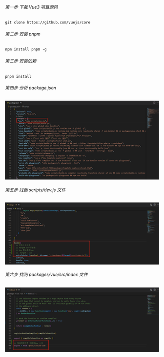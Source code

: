 ###### 第一步 下载 Vue3 项目源码
```
git clone https://github.com/vuejs/core
```
###### 第二步 安装 pnpm 
```
npm install pnpm -g
```
###### 第三步 安装依赖
```
pnpm install
``` 
###### 第四步 分析 package.json
!['package'](images/1657277048772.jpg)
###### 第五步 找到 scripts/dev.js 文件
!['scripts/dev'](images/1657277957977.jpg)
###### 第六步 找到 packages/vue/src/index 文件
!['packages/vue/src/index'](images/1657278045864.jpg)


